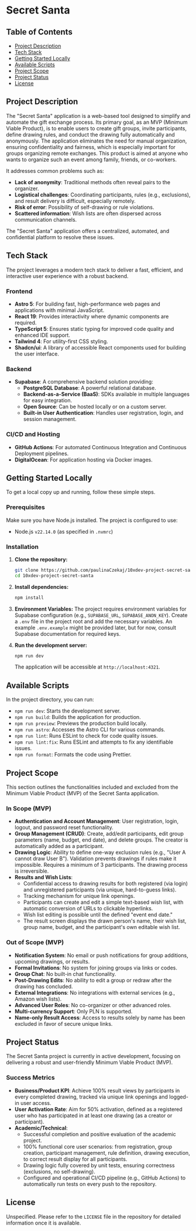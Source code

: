 # Secret Santa

## Table of Contents
- [Project Description](#project-description)
- [Tech Stack](#tech-stack)
- [Getting Started Locally](#getting-started-locally)
- [Available Scripts](#available-scripts)
- [Project Scope](#project-scope)
- [Project Status](#project-status)
- [License](#license)

## Project Description
The "Secret Santa" application is a web-based tool designed to simplify and automate the gift exchange process. Its primary goal, as an MVP (Minimum Viable Product), is to enable users to create gift groups, invite participants, define drawing rules, and conduct the drawing fully automatically and anonymously. The application eliminates the need for manual organization, ensuring confidentiality and fairness, which is especially important for groups organizing remote exchanges. This product is aimed at anyone who wants to organize such an event among family, friends, or co-workers.

It addresses common problems such as:
*   **Lack of anonymity**: Traditional methods often reveal pairs to the organizer.
*   **Logistical challenges**: Coordinating participants, rules (e.g., exclusions), and result delivery is difficult, especially remotely.
*   **Risk of error**: Possibility of self-drawing or rule violations.
*   **Scattered information**: Wish lists are often dispersed across communication channels.

The "Secret Santa" application offers a centralized, automated, and confidential platform to resolve these issues.

## Tech Stack
The project leverages a modern tech stack to deliver a fast, efficient, and interactive user experience with a robust backend.

### Frontend
*   **Astro 5**: For building fast, high-performance web pages and applications with minimal JavaScript.
*   **React 19**: Provides interactivity where dynamic components are required.
*   **TypeScript 5**: Ensures static typing for improved code quality and enhanced IDE support.
*   **Tailwind 4**: For utility-first CSS styling.
*   **Shadcn/ui**: A library of accessible React components used for building the user interface.

### Backend
*   **Supabase**: A comprehensive backend solution providing:
    *   **PostgreSQL Database**: A powerful relational database.
    *   **Backend-as-a-Service (BaaS)**: SDKs available in multiple languages for easy integration.
    *   **Open Source**: Can be hosted locally or on a custom server.
    *   **Built-in User Authentication**: Handles user registration, login, and session management.

### CI/CD and Hosting
*   **GitHub Actions**: For automated Continuous Integration and Continuous Deployment pipelines.
*   **DigitalOcean**: For application hosting via Docker images.

## Getting Started Locally

To get a local copy up and running, follow these simple steps.

### Prerequisites
Make sure you have Node.js installed. The project is configured to use:
*   Node.js `v22.14.0` (as specified in `.nvmrc`)

### Installation

1.  **Clone the repository:**
    ```bash
    git clone https://github.com/paulinaCzekaj/10xdev-project-secret-santa.git
    cd 10xdev-project-secret-santa
    ```
2.  **Install dependencies:**
    ```bash
    npm install
    ```
3.  **Environment Variables:**
    The project requires environment variables for Supabase configuration (e.g., `SUPABASE_URL`, `SUPABASE_ANON_KEY`). Create a `.env` file in the project root and add the necessary variables. An example `.env.example` might be provided later, but for now, consult Supabase documentation for required keys.

4.  **Run the development server:**
    ```bash
    npm run dev
    ```
    The application will be accessible at `http://localhost:4321`.

## Available Scripts

In the project directory, you can run:

*   `npm run dev`: Starts the development server.
*   `npm run build`: Builds the application for production.
*   `npm run preview`: Previews the production build locally.
*   `npm run astro`: Accesses the Astro CLI for various commands.
*   `npm run lint`: Runs ESLint to check for code quality issues.
*   `npm run lint:fix`: Runs ESLint and attempts to fix any identifiable issues.
*   `npm run format`: Formats the code using Prettier.

## Project Scope

This section outlines the functionalities included and excluded from the Minimum Viable Product (MVP) of the Secret Santa application.

### In Scope (MVP)
*   **Authentication and Account Management**: User registration, login, logout, and password reset functionality.
*   **Group Management (CRUD)**: Create, add/edit participants, edit group parameters (name, budget, end date), and delete groups. The creator is automatically added as a participant.
*   **Drawing Logic**: Ability to define one-way exclusion rules (e.g., "User A cannot draw User B"). Validation prevents drawings if rules make it impossible. Requires a minimum of 3 participants. The drawing process is irreversible.
*   **Results and Wish Lists**:
    *   Confidential access to drawing results for both registered (via login) and unregistered participants (via unique, hard-to-guess links).
    *   Tracking mechanism for unique link openings.
    *   Participants can create and edit a simple text-based wish list, with automatic conversion of URLs to clickable hyperlinks.
    *   Wish list editing is possible until the defined "event end date."
    *   The result screen displays the drawn person's name, their wish list, group name, budget, and the participant's own editable wish list.

### Out of Scope (MVP)
*   **Notification System**: No email or push notifications for group additions, upcoming drawings, or results.
*   **Formal Invitations**: No system for joining groups via links or codes.
*   **Group Chat**: No built-in chat functionality.
*   **Post-Drawing Edits**: No ability to edit a group or redraw after the drawing has concluded.
*   **External Integrations**: No integrations with external services (e.g., Amazon wish lists).
*   **Advanced User Roles**: No co-organizer or other advanced roles.
*   **Multi-currency Support**: Only PLN is supported.
*   **Name-only Result Access**: Access to results solely by name has been excluded in favor of secure unique links.

## Project Status

The Secret Santa project is currently in active development, focusing on delivering a robust and user-friendly Minimum Viable Product (MVP).

### Success Metrics
*   **Business/Product KPI**: Achieve 100% result views by participants in every completed drawing, tracked via unique link openings and logged-in user access.
*   **User Activation Rate**: Aim for 50% activation, defined as a registered user who has participated in at least one drawing (as a creator or participant).
*   **Academic/Technical**:
    *   Successful completion and positive evaluation of the academic project.
    *   100% functional core user scenarios: from registration, group creation, participant management, rule definition, drawing execution, to correct result display for all participants.
    *   Drawing logic fully covered by unit tests, ensuring correctness (exclusions, no self-drawing).
    *   Configured and operational CI/CD pipeline (e.g., GitHub Actions) to automatically run tests on every push to the repository.

## License
Unspecified. Please refer to the `LICENSE` file in the repository for detailed information once it is available.
